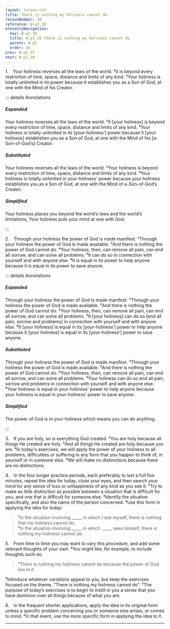```yaml
---
layout: lesson.njk
title: There is nothing my holiness cannot do
lessonNumber: 38
reference: W-pI.38
eleventyNavigation:
  key: W-pI.38
  title: W-pI.38 There is nothing my holiness cannot do
  parent: W-pI
  order: 38
prev: W-pI.37
next: W-pI.39
---
```


1. Your holiness reverses all the laws of the world. 
²It is beyond every restriction of time, space, distance and limits of any kind. 
³Your holiness is totally unlimited in its power because it establishes you as a Son of God, at one with the Mind of his Creator.

::: details Annotations

##### Expanded

Your holiness reverses all the laws of the world. 
²It [your holiness] is beyond every restriction of time, space, distance and limits of any kind. 
³Your holiness is totally unlimited in its [your-holiness’] power because it [your holiness] establishes you as a Son of God, at one with the Mind of his [a-Son-of-God’s] Creator.

##### Substituted

Your holiness reverses all the laws of the world. 
²Your holiness is beyond every restriction of time, space, distance and limits of any kind. 
³Your holiness is totally unlimited in your-holiness’ power because your holiness establishes you as a Son of God, at one with the Mind of a-Son-of-God’s Creator.

##### Simplified

Your holiness places you beyond the world’s laws and the world’s limitations,
Your holiness puts your mind at one with God.

:::


2. Through your holiness the power of God is made manifest. 
²Through your holiness the power of God is made available. 
³And there is nothing the power of God cannot do. 
⁴Your holiness, then, can remove all pain, can end all sorrow, and can solve all problems. 
⁵It can do so in connection with yourself and with anyone else. 
⁶It is equal in its power to help anyone because it is equal in its power to save anyone.

::: details Annotations

##### Expanded

Through your holiness the power of God is made manifest. 
²Through your holiness the power of God is made available. 
³And there is nothing the power of God cannot do. 
⁴Your holiness, then, can remove all pain, can end all sorrow, and can solve all problems. 
⁵It [your holiness] can do so [end all pain, sorrow and problems] in connection with yourself and with anyone else. 
⁶It [your holiness] is equal in its [your-holiness’] power to help anyone because it [your holiness] is equal in its [your-holiness’] power to save anyone.

##### Substituted

Through your holiness the power of God is made manifest. 
²Through your holiness the power of God is made available. 
³And there is nothing the power of God cannot do. 
⁴Your holiness, then, can remove all pain, can end all sorrow, and can solve all problems. 
⁵Your holiness can do so end all pain, sorrow and problems in connection with yourself and with anyone else. 
⁶Your holiness is equal in your-holiness’ power to help anyone because your holiness is equal in your-holiness’ power to save anyone.

##### Simplified

The power of God is in your holiness which means you can do anything.

:::


3. If you are holy, so is everything God created. 
²You are holy because all things He created are holy. 
³And all things He created are holy because you are. 
⁴In today's exercises, we will apply the power of your holiness to all problems, difficulties or suffering in any form that you happen to think of, in yourself or in someone else. 
⁵We will make no distinctions because there are no distinctions.

4. In the four longer practice periods, each preferably to last a full five minutes, repeat the idea for today, close your eyes, and then search your mind for any sense of loss or unhappiness of any kind as you see it. 
²Try to make as little distinction as possible between a situation that is difficult for you, and one that is difficult for someone else. 
³Identify the situation specifically, and also the name of the person concerned. 
⁴Use this form in applying the idea for today:

>⁵In the situation involving _____ in which I see myself, there is nothing that my holiness cannot do.  
⁶In the situation involving _____ in which _____ sees himself, there is nothing my holiness cannot do.

5. From time to time you may want to vary this procedure, and add some relevant thoughts of your own. 
²You might like, for example, to include thoughts such as:

>³There is nothing my holiness cannot do because the power of God lies in it.

⁴Introduce whatever variations appeal to you, but keep the exercises focused on the theme, “There is nothing my holiness cannot do”. 
⁵The purpose of today’s exercises is to begin to instill in you a sense that you have dominion over all things because of what you are.

6. In the frequent shorter applications, apply the idea in its original form unless a specific problem concerning you or someone else arises, or comes to mind. 
²In that event, use the more specific form in applying the idea to it.

---

